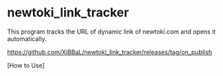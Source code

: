 # newtoki_link_tracker
This program tracks the URL of dynamic link of newtoki.com and opens it automatically.

https://github.com/XiBBaL/newtoki_link_tracker/releases/tag/on_publish


[How to Use]

